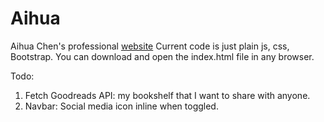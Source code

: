 # Aihua
Aihua Chen's professional [website](https://aihua.vercel.app/)
Current code is just plain js, css, Bootstrap. You can download and open the index.html file in any browser.

Todo: 
1. Fetch Goodreads API: my bookshelf that I want to share with anyone.
2. Navbar: Social media icon inline when toggled.